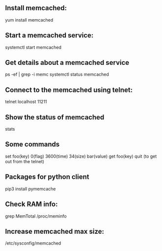## Install memcached:
yum install memcached

## Start a memcached service:
systemctl start memcached

## Get details about a memcached service
ps -ef | grep -i memc
systemctl status memcached

## Connect to the memcached using telnet:
telnet localhost 11211

## Show the status of memcached
stats

## Some commands
set foo(key) 0(flag) 3600(time) 34(size) 
bar(value) 
get foo(key) 
quit (to get out from the telnet) 

## Packages for python client
pip3 install pymemcache

## Check RAM info:
grep MemTotal /proc/meminfo

## Increase memcached max size:
/etc/sysconfig/memcached
